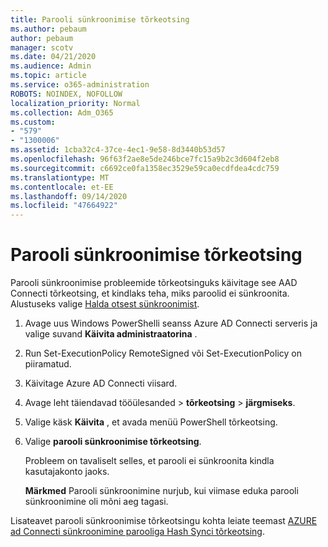 ```yaml
---
title: Parooli sünkroonimise tõrkeotsing
ms.author: pebaum
author: pebaum
manager: scotv
ms.date: 04/21/2020
ms.audience: Admin
ms.topic: article
ms.service: o365-administration
ROBOTS: NOINDEX, NOFOLLOW
localization_priority: Normal
ms.collection: Adm_O365
ms.custom:
- "579"
- "1300006"
ms.assetid: 1cba32c4-37ce-4ec1-9e58-8d3440b53d57
ms.openlocfilehash: 96f63f2ae8e5de246bce7fc15a9b2c3d604f2eb8
ms.sourcegitcommit: c6692ce0fa1358ec3529e59ca0ecdfdea4cdc759
ms.translationtype: MT
ms.contentlocale: et-EE
ms.lasthandoff: 09/14/2020
ms.locfileid: "47664922"
---
```

# <a name="troubleshoot-password-synchronization"></a>Parooli sünkroonimise tõrkeotsing

Parooli sünkroonimise probleemide tõrkeotsinguks käivitage see AAD Connecti tõrkeotsing, et kindlaks teha, miks paroolid ei sünkroonita. Alustuseks valige [Halda otsest sünkroonimist](https://admin.microsoft.com/AdminPortal/Home#/dirsyncmanagement).  

1. Avage uus Windows PowerShelli seanss Azure AD Connecti serveris ja valige suvand **Käivita administraatorina** .

2. Run Set-ExecutionPolicy RemoteSigned või Set-ExecutionPolicy on piiramatud.

3. Käivitage Azure AD Connecti viisard.

4. Avage leht täiendavad tööülesanded > **tõrkeotsing**  >  **järgmiseks**.

5. Valige käsk **Käivita** , et avada menüü PowerShell tõrkeotsing.

6. Valige **parooli sünkroonimise tõrkeotsing**.

    Probleem on tavaliselt selles, et parooli ei sünkroonita kindla kasutajakonto jaoks.

    **Märkmed** Parooli sünkroonimine nurjub, kui viimase eduka parooli sünkroonimine oli mõni aeg tagasi.

Lisateavet parooli sünkroonimise tõrkeotsingu kohta leiate teemast [AZURE ad Connecti sünkroonimine parooliga Hash Synci tõrkeotsing](https://docs.microsoft.com/azure/active-directory/hybrid/tshoot-connect-password-hash-synchronization).